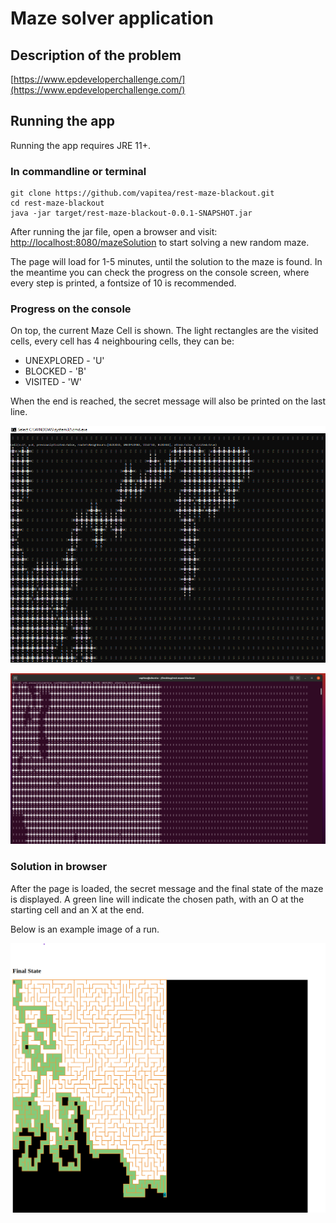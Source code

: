 # Maze solver application

## Description of the problem
[https://www.epdeveloperchallenge.com/](https://www.epdeveloperchallenge.com/)

## Running the app

Running the app requires JRE 11+.

### In commandline or terminal
```
git clone https://github.com/vapitea/rest-maze-blackout.git
cd rest-maze-blackout
java -jar target/rest-maze-blackout-0.0.1-SNAPSHOT.jar
```

After running the jar file, open a browser and visit: [http://localhost:8080/mazeSolution](http://localhost:8080/mazeSolution) to start solving a new random maze.

The page will load for 1-5 minutes, until the solution to the maze is found. In the meantime you can check the progress on the console screen, where every step is printed, a fontsize of 10 is recommended.

### Progress on the console

On top, the current Maze Cell is shown. 
The light rectangles are the visited cells, every cell has 4 neighbouring cells, they can be:  
* UNEXPLORED - 'U'
* BLOCKED - 'B'
* VISITED - 'W'

When the end is reached, the secret message will also be printed on the last line.


![Progress-on-console-windows](./documents/images/progress-on-console-windows.png)

![Progress-on-console](./documents/images/progress-on-console.png)


### Solution in browser

After the page is loaded, the secret message and the final state of the maze is displayed. A green line will indicate the chosen path, with an O
 at the starting cell and an X at the end.
 
Below is an example image of a run.


![Final-state-image](./documents/images/maze-solution-browser.png)







